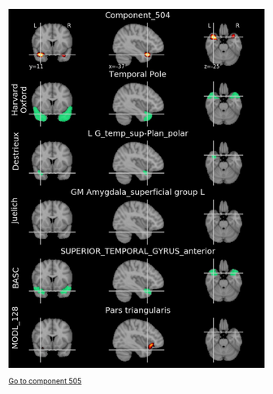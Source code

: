 


![504](preliminary/504.jpg "Component 504")

[Go to component 505](https://parietal-inria.github.io/MODL_atlas/1024/505 "Component 505")